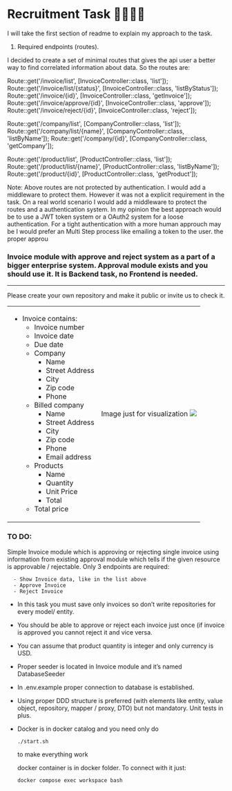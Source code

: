 # Recruitment Task 🧑‍💻👩‍💻

I will take the first section of readme to explain my approach to the task.


1) Required endpoints (routes).

I decided to create a set of minimal routes that gives the api user a better 
way to find correlated information about data. So the routes are:

Route::get('/invoice/list', [InvoiceController::class, 'list']);
Route::get('/invoice/list/{status}', [InvoiceController::class, 'listByStatus']);
Route::get('/invoice/{id}', [InvoiceController::class, 'getInvoice']);
Route::get('/invoice/approve/{id}', [InvoiceController::class, 'approve']);
Route::get('/invoice/reject/{id}', [InvoiceController::class, 'reject']);

Route::get('/company/list', [CompanyController::class, 'list']);
Route::get('/company/list/{name}', [CompanyController::class, 'listByName']);
Route::get('/company/{id}', [CompanyController::class, 'getCompany']);

Route::get('/product/list', [ProductController::class, 'list']);
Route::get('/product/list/{name}', [ProductController::class, 'listByName']);
Route::get('/product/{id}', [ProductController::class, 'getProduct']);

Note: Above routes are not protected by authentication. I would add a middleware to protect them. 
However it was not a explicit requirement in the task. On a real world scenario I would add a 
middleware to protect the routes and a authentication system. In my opinion the best approach 
would be to use a JWT token system or a OAuth2 system for a loose authentication. For a tight 
authentication with a more human approuch may be I would prefer an Multi Step process like emailing 
a token to the user. the proper approu




### Invoice module with approve and reject system as a part of a bigger enterprise system. Approval module exists and you should use it. It is Backend task, no Frontend is needed.
---
Please create your own repository and make it public or invite us to check it.


<table>
<tr>
<td>

- Invoice contains:
  - Invoice number
  - Invoice date
  - Due date
  - Company
    - Name 
    - Street Address
    - City
    - Zip code
    - Phone
  - Billed company
    - Name 
    - Street Address
    - City
    - Zip code
    - Phone
    - Email address
  - Products
    - Name
    - Quantity
    - Unit Price	
    - Total
  - Total price
</td>
<td>
Image just for visualization
<img src="https://templates.invoicehome.com/invoice-template-us-classic-white-750px.png" style="width: auto"; height:100%" />
</td>
</tr>
</table>

### TO DO:
Simple Invoice module which is approving or rejecting single invoice using information from existing approval module which tells if the given resource is approvable / rejectable. Only 3 endpoints are required:
```
  - Show Invoice data, like in the list above
  - Approve Invoice
  - Reject Invoice
```
* In this task you must save only invoices so don’t write repositories for every model/ entity.

* You should be able to approve or reject each invoice just once (if invoice is approved you cannot reject it and vice versa.

* You can assume that product quantity is integer and only currency is USD.

* Proper seeder is located in Invoice module and it’s named DatabaseSeeder

* In .env.example proper connection to database is established.

* Using proper DDD structure is preferred (with elements like entity, value object, repository, mapper / proxy, DTO) but not mandatory.
Unit tests in plus.

* Docker is in docker catalog and you need only do 
  ```
  ./start.sh
  ``` 
  to make everything work

  docker container is in docker folder. To connect with it just:
  ```
  docker compose exec workspace bash
  ``` 
